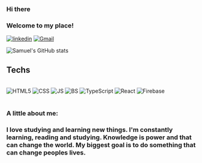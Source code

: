 ### Hi there 

### Welcome to my place!

[![linkedin](https://img.shields.io/badge/LinkedIn-0077B5?style=for-the-badge&logo=linkedin&logoColor=white)](https://www.linkedin.com/in/samuel-lopes-galrao-carneiro-0a748a115/) [![Gmail](https://img.shields.io/badge/Gmail-D14836?style=for-the-badge&logo=gmail&logoColor=white)](samuellgc@hotmail.com)

![Samuel's GitHub stats](https://github-readme-stats.vercel.app/api?username=samuellgc&show_icons=true&theme=tokyonight)

## Techs

<div style="display: inline_block"> <br/>
    <img style="align: center" alt="HTML5" src="https://img.shields.io/badge/HTML-239120?style=for-the-badge&logo=html5&logoColor=white">
    <img style="align: center" alt="CSS" src="https://img.shields.io/badge/CSS-239120?&style=for-the-badge&logo=css3&logoColor=white">
    <img style="align: center" alt="JS" src="https://img.shields.io/badge/JavaScript-323330?style=for-the-badge&logo=javascript&logoColor=F7DF1E">
    <img style="align: center" alt="BS" src="https://img.shields.io/badge/Vue.js-35495E?style=for-the-badge&logo=vue.js&logoColor=white">
    <img style="align: center" alt="TypeScript" src="https://img.shields.io/badge/TypeScript-323330?style=for-the-badge&logo=typescript&logoColor=737efa">
    <img style="align: center" alt="React" src="https://img.shields.io/badge/React-323330?style=for-the-badge&logo=react&logoColor=737efa">
    <img style="align: center" alt="Firebase" src="https://img.shields.io/badge/Firebase-323330?style=for-the-badge&logo=firebase&logoColor=fca817">
    
    
    
    

    
</div>

<br>

### A little about me:
### I love studying and learning new things. I'm constantly learning, reading and studying. Knowledge is power and that can change the world. My biggest goal is to do something that can change peoples lives.
